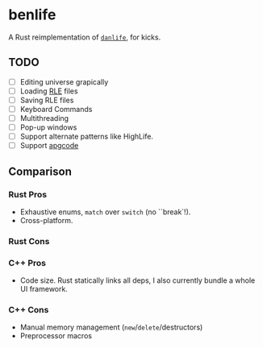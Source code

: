 # benlife

A Rust reimplementation of [`danlife`](https://danlovy.com/life/), for kicks.

## TODO

- [ ] Editing universe grapically
- [ ] Loading [RLE](https://conwaylife.com/wiki/Run_Length_Encoded) files
- [ ] Saving RLE files
- [ ] Keyboard Commands
- [ ] Multithreading
- [ ] Pop-up windows
- [ ] Support alternate patterns like HighLife.
- [ ] Support [apgcode](https://conwaylife.com/wiki/Apgcode)

## Comparison

### Rust Pros

- Exhaustive enums, `match` over `switch` (no ``break`!).
- Cross-platform.

### Rust Cons

### C++ Pros

- Code size. Rust statically links all deps, I also currently bundle a whole UI framework.

### C++ Cons

- Manual memory management (`new`/`delete`/destructors)
- Preprocessor macros
